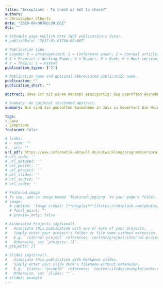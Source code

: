 ```yaml
---
title: "Exceptions - To check or not to check?"
authors:
- Christopher Olbertz
date: "2020-09-08T00:00:00Z"
doi: ""

# Schedule page publish date (NOT publication's date).
# publishDate: "2017-01-01T00:00:00Z"

# Publication type.
# Legend: 0 = Uncategorized; 1 = Conference paper; 2 = Journal article;
# 3 = Preprint / Working Paper; 4 = Report; 5 = Book; 6 = Book section;
# 7 = Thesis; 8 = Patent
publication_types: ["2"]

# Publication name and optional abbreviated publication name.
publication: ""
publication_short: ""

abstract: Java ist mit einem Konzept einzigartig: Die geprüften Ausnahmen gibt es in dieser Form in keiner anderen Programmiersprache. Sie zwingen den Programmierer dazu, Ausnahmen zu behandeln und scheinen damit ein Garant für gute und robuste Software zu sein. Doch ist das wirklich so? Die Meinungen gehen in der Literatur zu diesem Thema stark auseinander. Ich möchte in diesem Artikel sowohl die Vor- als auch die Nachteile von geprüften Ausnahmen näher beleuchten und auf die Frage umgehen, wie man ihre Vorteile nutzen kann ohne von ihren Nachteilen negativ beeinflusst zu werden.

# Summary. An optional shortened abstract.
summary: Wie sind die geprüften Ausnahmen in Java zu bewerten? Die Meinungen gehen bei dieser Frage sehr auseinander. Aber es lohnt sich, sich dieses Thema etwas differenzierter anzusehen.

tags:
- Java
- Eceptions
featured: false

# links:
# - name: ""
#   url: ""
url_pdf: https://www.informatik-aktuell.de/entwicklung/programmiersprachen/exceptions-in-java-to-check-or-not-to-check.html
# url_code: ''
# url_dataset: ''
# url_poster: ''
# url_project: ''
# url_slides: ''
# url_source: ''
# url_video: ''

# Featured image
# To use, add an image named `featured.jpg/png` to your page's folder. 
# image:
  # caption: 'Image credit: [**Unsplash**](https://unsplash.com/photos/jdD8gXaTZsc)'
  # focal_point: ""
  # preview_only: false

# Associated Projects (optional).
#   Associate this publication with one or more of your projects.
#   Simply enter your project's folder or file name without extension.
#   E.g. `internal-project` references `content/project/internal-project/index.md`.
#   Otherwise, set `projects: []`.
# projects: []

# Slides (optional).
#   Associate this publication with Markdown slides.
#   Simply enter your slide deck's filename without extension.
#   E.g. `slides: "example"` references `content/slides/example/index.md`.
#   Otherwise, set `slides: ""`.
# slides: example
---
```

